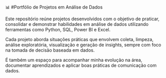 📊 #Portfólio de Projetos em Análise de Dados

Este repositório reúne projetos desenvolvidos com o objetivo de praticar, consolidar e demonstrar habilidades em análise de dados utilizando ferramentas como Python, SQL, Power BI e Excel.

Cada projeto aborda situações práticas que envolvem coleta, limpeza, análise exploratória, visualização e geração de insights, sempre com foco na tomada de decisão baseada em dados.

É também um espaço para acompanhar minha evolução na área, documentar aprendizados e aplicar boas práticas de comunicação com dados.
